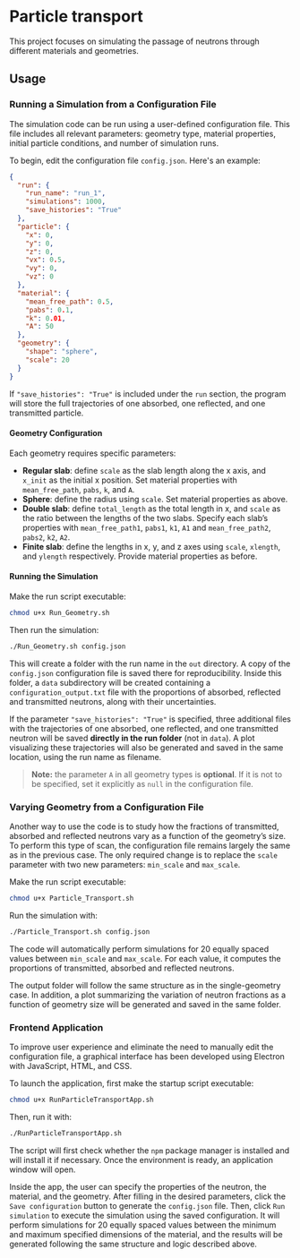 # Particle transport

This project focuses on simulating the passage of neutrons through different materials and geometries.

## Usage

### Running a Simulation from a Configuration File

The simulation code can be run using a user-defined configuration file. This file includes all relevant parameters: geometry type, material properties, initial particle conditions, and number of simulation runs.

To begin, edit the configuration file `config.json`. Here's an example:

```json
{
  "run": {
    "run_name": "run_1",
    "simulations": 1000,
    "save_histories": "True"
  },
  "particle": {
    "x": 0,
    "y": 0,
    "z": 0,
    "vx": 0.5,
    "vy": 0,
    "vz": 0
  },
  "material": {
    "mean_free_path": 0.5,
    "pabs": 0.1,
    "k": 0.01,
    "A": 50
  },
  "geometry": {
    "shape": "sphere",
    "scale": 20
  }
}
```

If `"save_histories": "True"` is included under the `run` section, the program will store the full trajectories of one absorbed, one reflected, and one transmitted particle.

#### Geometry Configuration

Each geometry requires specific parameters:

- **Regular slab**: define `scale` as the slab length along the x axis, and `x_init` as the initial x position. Set material properties with `mean_free_path`, `pabs`, `k`, and `A`.
- **Sphere**: define the radius using `scale`. Set material properties as above.
- **Double slab**: define `total_length` as the total length in x, and `scale` as the ratio between the lengths of the two slabs. Specify each slab’s properties with `mean_free_path1`, `pabs1`, `k1`, `A1` and `mean_free_path2`, `pabs2`, `k2`, `A2`.
- **Finite slab**: define the lengths in x, y, and z axes using `scale`, `xlength`, and `ylength` respectively. Provide material properties as before.

#### Running the Simulation

Make the run script executable:

```bash
chmod u+x Run_Geometry.sh
```

Then run the simulation:

```bash
./Run_Geometry.sh config.json
```

This will create a folder with the run name in the `out` directory. A copy of the `config.json` configuration file is saved there for reproducibility. Inside this folder, a `data` subdirectory will be created containing a `configuration_output.txt` file with the proportions of absorbed, reflected and transmitted neutrons, along with their uncertainties.

If the parameter `"save_histories": "True"` is specified, three additional files with the trajectories of one absorbed, one reflected, and one transmitted neutron will be saved **directly in the run folder** (not in `data`). A plot visualizing these trajectories will also be generated and saved in the same location, using the run name as filename.

> **Note:** the parameter `A` in all geometry types is **optional**. If it is not to be specified, set it explicitly as `null` in the configuration file.

### Varying Geometry from a Configuration File

Another way to use the code is to study how the fractions of transmitted, absorbed and reflected neutrons vary as a function of the geometry’s size. To perform this type of scan, the configuration file remains largely the same as in the previous case. The only required change is to replace the `scale` parameter with two new parameters: `min_scale` and `max_scale`.

Make the run script executable:

```bash
chmod u+x Particle_Transport.sh
```

Run the simulation with:

```bash
./Particle_Transport.sh config.json
```

The code will automatically perform simulations for 20 equally spaced values between `min_scale` and `max_scale`. For each value, it computes the proportions of transmitted, absorbed and reflected neutrons.

The output folder will follow the same structure as in the single-geometry case. In addition, a plot summarizing the variation of neutron fractions as a function of geometry size will be generated and saved in the same folder.

### Frontend Application

To improve user experience and eliminate the need to manually edit the configuration file, a graphical interface has been developed using Electron with JavaScript, HTML, and CSS.

To launch the application, first make the startup script executable:

```bash
chmod u+x RunParticleTransportApp.sh
```

Then, run it with:

```bash
./RunParticleTransportApp.sh
```

The script will first check whether the `npm` package manager is installed and will install it if necessary. Once the environment is ready, an application window will open.

Inside the app, the user can specify the properties of the neutron, the material, and the geometry. After filling in the desired parameters, click the `Save configuration` button to generate the `config.json` file. Then, click `Run simulation` to execute the simulation using the saved configuration. It will perform simulations for 20 equally spaced values between the minimum and maximum specified dimensions of the material, and the results will be generated following the same structure and logic described above.
